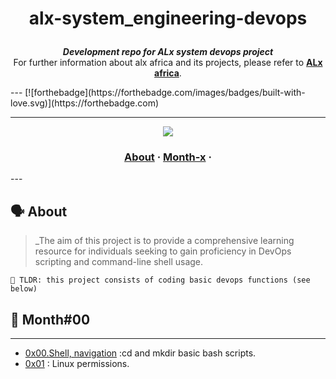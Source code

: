 <h1 align="center">
	
alx-system_engineering-devops

</h1>

<p align="center">
	<b><i>Development repo for ALx system devops project</i></b><br>
	For further information about alx africa and its projects, please refer to <a href="https://www.alxafrica.com/"><b>ALx africa</b></a>.
</p>
---
[![forthebadge](https://forthebadge.com/images/badges/built-with-love.svg)](https://forthebadge.com)

---

<p align="center">
<img src="https://images.pling.com/img/00/00/55/86/05/1423770/6f3bc10346f068b85fd5720d3fa2b57f241036ee661c1e578d40d95d65d3dc025e56.gif"/>
</p>
<h3 align="center">
	<a href="#%EF%B8%8F-about">About</a>
	<span> · </span>
	<a href="#-month00">Month-x</a>
	<span> · </span>
</h3>
---

## 🗣️ About

> _The aim of this project is to provide a comprehensive learning resource for individuals seeking to gain proficiency in DevOps scripting and command-line shell usage. 

	🚀 TLDR: this project consists of coding basic devops functions (see below)

## 📑 Month#00

---

* [0x00.Shell, navigation](./0x00-shell_basics) :cd and mkdir basic bash scripts.
* [0x01](./0x01-shell_permissions) : Linux permissions.
